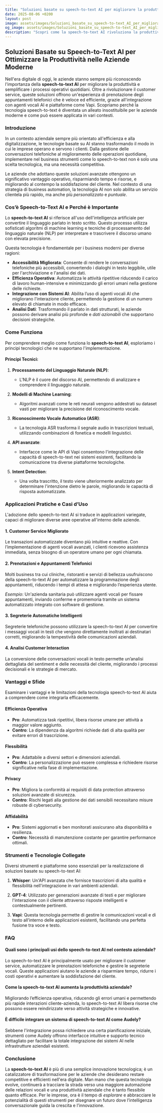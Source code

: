 ```yaml
---
title: "Soluzioni basate su speech-to-text AI per migliorare la produttività nelle aziende moderne"
date: 2025-08-06 +0200
layout: post
image: assets/images/Soluzioni_basate_su_speech-to-text_AI_per_migliorare_la_produttivit_nelle_aziende_moderne.jpg
og_image: assets/images/Soluzioni_basate_su_speech-to-text_AI_per_migliorare_la_produttivit_nelle_aziende_moderne.jpg
description: "Scopri come la speech-to-text AI rivoluziona la produttività aziendale, migliorando processi come appuntamenti telefonici e interazioni con AI agenti vocali."
---
```


## Soluzioni Basate su Speech-to-Text AI per Ottimizzare la Produttività nelle Aziende Moderne

Nell'era digitale di oggi, le aziende stanno sempre più riconoscendo l'importanza della **speech-to-text AI** per migliorare la produttività e semplificare i processi operativi quotidiani. Oltre a rivoluzionare il customer service, queste soluzioni offrono un'esperienza di prenotazione degli appuntamenti telefonici che è veloce ed efficiente, grazie all'integrazione con agenti vocali AI e piattaforme come Vapi. Scopriamo perché la tecnologia speech-to-text è diventata un alleato insostituibile per le aziende moderne e come può essere applicata in vari contesti.

### Introduzione

In un contesto aziendale sempre più orientato all'efficienza e alla digitalizzazione, le tecnologie basate su AI stanno trasformando il modo in cui le imprese operano e servono i clienti. Dalla gestione delle conversazioni telefoniche al miglioramento delle operazioni quotidiane, implementare nel business strumenti come lo speech-to-text non è solo una scelta tecnologica, ma una necessità competitiva.

Le aziende che adottano queste soluzioni avanzate ottengono un significativo vantaggio operativo, risparmiando tempo e risorse, e migliorando al contempo la soddisfazione del cliente. Nel contesto di una strategia di business automation, la tecnologia AI non solo abilita un servizio clientela più rapido, ma anche più *personalizzato* e *puntuale*.

### Cos’è Speech-to-Text AI e Perché è Importante

Lo **speech-to-text AI** si riferisce all'uso dell'intelligenza artificiale per convertire il linguaggio parlato in testo scritto. Questo processo utilizza sofisticati algoritmi di machine learning e tecniche di processamento del linguaggio naturale (NLP) per interpretare e trascrivere il discorso umano con elevata precisione.

Questa tecnologia è fondamentale per i business moderni per diverse ragioni:

- **Accessibilità Migliorata**: Consente di rendere le conversazioni telefoniche più accessibili, convertendo i dialoghi in testo leggibile, utile per l'archiviazione e l'analisi dei dati.
- **Efficienza Operativa**: Automatizza le attività ripetitive riducendo il carico di lavoro human-intensive e minimizzando gli errori umani nella gestione delle richieste.
- **Integrazione con Sistemi AI**: Abilita l’uso di agenti vocali AI che migliorano l'interazione cliente, permettendo la gestione di un numero elevato di chiamate in modo efficace.
- **Analisi Dati**: Trasformando il parlato in dati strutturati, le aziende possono derivare analisi più profonde e *dati azionabili* che supportano decisioni strategiche.

### Come Funziona

Per comprendere meglio come funziona lo **speech-to-text AI**, esploriamo i principi tecnologici che ne supportano l'implementazione.

#### Principi Tecnici:

1. **Processamento del Linguaggio Naturale (NLP)**:
   - L'NLP è il cuore del discorso AI, permettendo di analizzare e comprendere il linguaggio naturale.
   
2. **Modelli di Machine Learning**:
   - Algoritmi avanzati come le reti neurali vengono addestrati su dataset vasti per migliorare la precisione del riconoscimento vocale.
   
3. **Riconoscimento Vocale Automatico (ASR)**:
   - La tecnologia ASR trasforma il segnale audio in trascrizioni testuali, utilizzando combinazioni di fonetica e modelli linguistici.
   
4. **API avanzate**:
   - Interfacce come le API di Vapi consentono l'integrazione delle capacità di speech-to-text nei sistemi esistenti, facilitando la comunicazione tra diverse piattaforme tecnologiche.

5. **Intent Detection**:
   - Una volta trascritto, il testo viene ulteriormente analizzato per determinare l'intenzione dietro le parole, migliorando le capacità di risposta automatizzate.

### Applicazioni Pratiche e Casi d’Uso

L'adozione dello speech-to-text AI si traduce in applicazioni variegate, capaci di migliorare diverse aree operative all'interno delle aziende.

#### 1. Customer Service Migliorato
Le transazioni automatizzate diventano più intuitive e reattive. Con l’implementazione di agenti vocali avanzati, i clienti ricevono assistenza immediata, senza bisogno di un operatore umano per ogni chiamata.

#### 2. Prenotazioni e Appuntamenti Telefonici
Molti business tra cui cliniche, ristoranti e servizi di bellezza usufruiscono della speech-to-text AI per automatizzare la programmazione degli appuntamenti, riducendo i tempi di attesa e migliorando l’esperienza utente.

*Esempio*: Un'azienda sanitaria può utilizzare agenti vocali per fissare appuntamenti, inviando conferme e promemoria tramite un sistema automatizzato integrato con software di gestione.

#### 3. Segreterie Automatiche Intelligenti
Segreterie telefoniche possono utilizzare la speech-to-text AI per convertire i messaggi vocali in testi che vengono direttamente inoltrati ai destinatari corretti, migliorando la tempestività delle comunicazioni aziendali.

#### 4. Analisi Customer Interaction
La conversione delle conversazioni vocali in testo permette un’analisi dettagliata del sentiment e delle necessità del cliente, migliorando i processi decisionali e le strategie di mercato.

### Vantaggi e Sfide

Esaminare i vantaggi e le limitazioni della tecnologia speech-to-text AI aiuta a comprendere come integrarla efficacemente.

#### Efficienza Operativa

- **Pro**: Automatizza task ripetitivi, libera risorse umane per attività a maggior valore aggiunto.
- **Contro**: La dipendenza da algoritmi richiede dati di alta qualità per evitare errori di trascrizione.

#### Flessibilità

- **Pro**: Adattabile a diversi settori e dimensioni aziendali.
- **Contro**: La personalizzazione può essere complessa e richiedere risorse significative nella fase di implementazione.

#### Privacy

- **Pro**: Migliora la conformità ai requisiti di data protection attraverso soluzioni avanzate di sicurezza.
- **Contro**: Rischi legati alla gestione dei dati sensibili necessitano misure robuste di cybersecurity.

#### Affidabilità

- **Pro**: Sistemi aggiornati e ben monitorati assicurano alta disponibilità e resilienza.
- **Contro**: Necessità di manutenzione costante per garantire performance ottimali.

### Strumenti e Tecnologie Collegate

Diversi strumenti e piattaforme sono essenziali per la realizzazione di soluzioni basate su speech-to-text AI:

1. **Whisper**: Un'API avanzata che fornisce trascrizioni di alta qualità e flessibilità nell'integrazione in vari ambienti aziendali.
   
2. **GPT-4**: Utilizzato per generazioni avanzate di testi e per migliorare l'interazione con il cliente attraverso risposte intelligenti e contestualmente pertinenti.

3. **Vapi**: Questa tecnologia permette di gestire le comunicazioni vocali e di testo all’interno delle applicazioni esistenti, facilitando una perfetta fusione tra voce e testo.

### FAQ

#### Quali sono i principali usi dello speech-to-text AI nel contesto aziendale?

Lo speech-to-text AI è principalmente usato per migliorare il customer service, automatizzare le prenotazioni telefoniche e gestire le segreterie vocali. Queste applicazioni aiutano le aziende a risparmiare tempo, ridurre i costi operativi e aumentare la soddisfazione del cliente.

#### Come la speech-to-text AI aumenta la produttività aziendale?

Migliorando l’efficienza operativa, riducendo gli errori umani e permettendo più rapide interazioni cliente-azienda, lo speech-to-text AI libera risorse che possono essere reindirizzate verso attività strategiche e innovative.

#### È difficile integrare un sistema di speech-to-text AI come Audely?

Sebbene l'integrazione possa richiedere una certa pianificazione iniziale, strumenti come Audely offrono interfacce intuitive e supporto tecnico dettagliato per facilitare la totale integrazione dei sistemi AI nelle infrastrutture aziendali esistenti.

### Conclusione

La **speech-to-text AI** è più di una semplice innovazione tecnologica; è un catalizzatore di trasformazione per le aziende che desiderano restare competitive e efficienti nell'era digitale. Man mano che questa tecnologia evolve, continuerà a tracciare la strada verso una maggiore automazione delle relazioni vocali e una produttività aziendale che è tanto flessibile quanto efficace. Per le imprese, ora è il tempo di *esplorare* e abbracciare le potenzialità di questi strumenti per disegnare un futuro dove l’intelligenza conversazionale guida la crescita e l’innovazione.